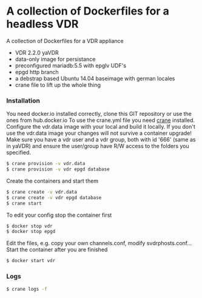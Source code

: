 # A collection of Dockerfiles for a headless VDR

A collection of Dockerfiles for a VDR appliance

  - VDR 2.2.0 yaVDR
  - data-only image for persistance
  - preconfigured mariadb:5.5 with epglv UDF's
  - epgd http branch
  - a debstrap based Ubuntu 14.04 baseimage with german locales
  - crane file to lift up the whole thing

### Installation

You need docker.io installed correctly, clone this GIT repository or use the ones from hub.docker.io
To use the crane.yml file you need [crane](https://github.com/michaelsauter/crane) installed.
Configure the vdr.data image with your local and build it locally. If you don't use the vdr.data image your changes will not survive a container upgrade!
Make sure you have a vdr user and a vdr group, both with id '666' (same as in yaVDR) and ensure the user/group have R/W access to the folders you specified.

```sh
$ crane provision -v vdr.data
$ crane provision -v vdr epgd database
```
Create the containers and start them

```sh
$ crane create -v vdr.data
$ crane create -v vdr epgd database
$ crane start
```

To edit your config stop the container first

```sh
$ docker stop vdr
$ docker stop epgd
```
Edit the files, e.g. copy your own channels.conf, modify svdrphosts.conf... Start the container after you are finished

```sh
$ docker start vdr
```

### Logs

```sh
$ crane logs -f
```
